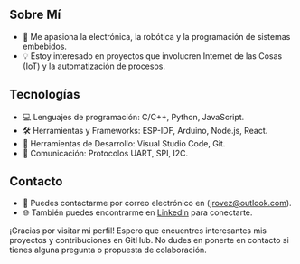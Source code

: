 ## Sobre Mí

- 🚀 Me apasiona la electrónica, la robótica y la programación de sistemas embebidos.
- 💡 Estoy interesado en proyectos que involucren Internet de las Cosas (IoT) y la automatización de procesos.

## Tecnologías

- 💻 Lenguajes de programación: C/C++, Python, JavaScript.
- 🛠️ Herramientas y Frameworks: ESP-IDF, Arduino, Node.js, React.
- 🧰 Herramientas de Desarrollo: Visual Studio Code, Git.
- 📡 Comunicación: Protocolos UART, SPI, I2C.

## Contacto

- 📧 Puedes contactarme por correo electrónico en (jrovez@outlook.com).
- 🌐 También puedes encontrarme en [LinkedIn](https://www.linkedin.com/in/jrovez/) para conectarte.

¡Gracias por visitar mi perfil! Espero que encuentres interesantes mis proyectos y contribuciones en GitHub. No dudes en ponerte en contacto si tienes alguna pregunta o propuesta de colaboración.
